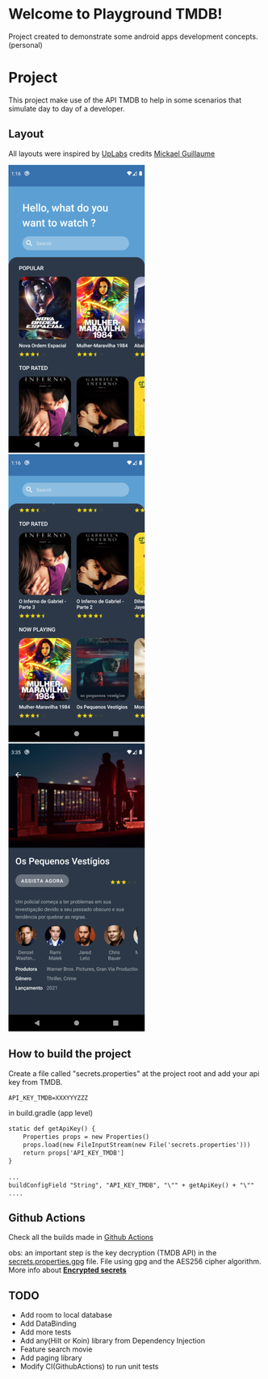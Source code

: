 # Welcome to Playground TMDB!

Project created to demonstrate some android apps development concepts. (personal)


# Project

This project make use of the API TMDB to help in some scenarios that simulate day to day of a developer.


## Layout

All layouts were inspired by [UpLabs](https://www.uplabs.com/posts/movies-e0f9c1ea-a644-4666-857b-10933c4089ca)
credits [Mickael Guillaume](https://www.uplabs.com/guillaumemick)

![](https://raw.githubusercontent.com/AleBarreto/playground-tmdb/main/prints/home_main.png) ![](https://raw.githubusercontent.com/AleBarreto/playground-tmdb/main/prints/home_search.png) ![](https://raw.githubusercontent.com/AleBarreto/playground-tmdb/main/prints/detail.png)

## How to build the project

Create a file called "secrets.properties" at the project root and add your api key from TMDB.
```properties
API_KEY_TMDB=XXXYYYZZZ
```
in build.gradle (app level)
```properties
static def getApiKey() {
    Properties props = new Properties()
    props.load(new FileInputStream(new File('secrets.properties')))
    return props['API_KEY_TMDB']
}

...
buildConfigField "String", "API_KEY_TMDB", "\"" + getApiKey() + "\""
....

```

## Github Actions

Check all the builds made in [Github Actions](https://github.com/AleBarreto/playground-tmdb/actions)

obs: an important step is the key decryption (TMDB API) in the [secrets.properties.gpg](https://github.com/AleBarreto/playground-tmdb/blob/main/secrets.properties.gpg)  file. File using gpg and the AES256 cipher algorithm.
More info about [**Encrypted secrets**](https://docs.github.com/en/actions/reference/encrypted-secrets)

## TODO 
* Add room to local database
* Add DataBinding
* Add more tests
* Add any(Hilt or Koin) library from Dependency Injection
* Feature search movie
* Add paging library
* Modify CI(GithubActions) to run unit tests


 
